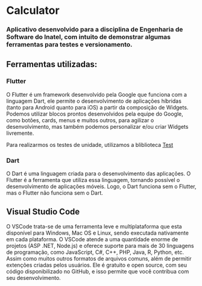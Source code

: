 # Calculator

### Aplicativo desenvolvido para a disciplina de Engenharia de Software do Inatel, com intuito de demonstrar algumas ferramentas para testes e versionamento.

## Ferramentas utilizadas:

### Flutter
O Flutter é um framework desenvolvido pela Google que funciona com a linguagem Dart, ele permite o desenvolvimento de aplicações híbridas (tanto para Android quanto para iOS) a partir da composição de Widgets. Podemos utilizar blocos prontos desenvolvidos pela equipe do Google, como botões, cards, menus e muitos outros, para agilizar o desenvolvimento, mas também podemos personalizar e/ou criar Widgets livremente.

Para realizarmos os testes de unidade, utilizamos a bliblioteca [Test](https://pub.dev/packages/test) 

### Dart
O Dart é uma linguagem criada para o desenvolvimento das aplicações. O Flutter é a ferramenta que utiliza essa linguagem, tornando possível o desenvolvimento de aplicações móveis. Logo, o Dart funciona sem o Flutter, mas o Flutter não funciona sem o Dart.

## Visual Studio Code
O VSCode trata-se de uma ferramenta leve e multiplataforma que esta disponível para Windows, Mac OS e Linux, sendo executada nativamente em cada plataforma.
O VSCode atende a uma quantidade enorme de projetos (ASP .NET, Node.js) e oferece suporte para mais de 30 linguagens de programação, como JavaScript, C#, C++, PHP, Java, R, Python, etc. Assim como muitos outros formatos de arquivos comuns, além de permitir extenções criadas pelos usuários.
Ele é gratuito e open source, com seu código disponibilizado no GitHub, e isso permite que você contribua com seu desenvolvimento.
